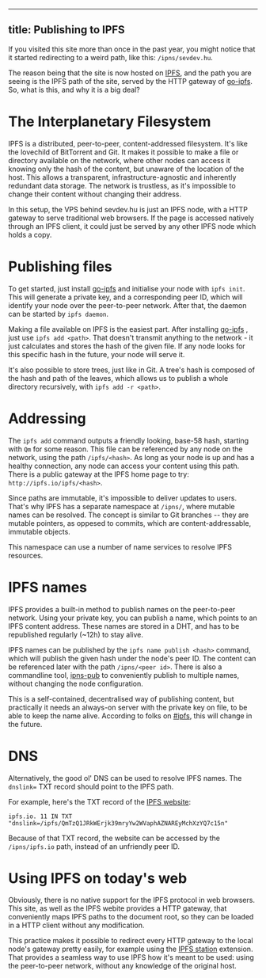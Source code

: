 -------------------------
title: Publishing to IPFS
-------------------------

If you visited this site more than once in the past year, you might notice
that it started redirecting to a weird path, like this: `/ipns/sevdev.hu`.

The reason being that the site is now hosted on [IPFS], and the path
you are seeing is the IPFS path of the site, served by the HTTP gateway
of [go-ipfs]. So, what is this, and why it is a big deal?

<!-- TEASER -->

# The Interplanetary Filesystem

IPFS is a distributed, peer-to-peer, content-addressed filesystem. It's like
the lovechild of BitTorrent and Git. It makes it possible to make a file or
directory available on the network, where other nodes can access it
knowing only the hash of the content, but unaware of the location of the host.
This allows a transparent, infrastructure-agnostic and inherently redundant
data storage. The network is trustless, as it's impossible to change their
content without changing their address.

In this setup, the VPS behind sevdev.hu is just an IPFS node, with a HTTP
gateway to serve traditional web browsers. If the page is accessed natively
through an IPFS client, it could just be served by any other IPFS node
which holds a copy.

# Publishing files

To get started, just install [go-ipfs] and initialise your node with
`ipfs init`. This will generate a private key, and a corresponding peer ID,
which will identify your node over the peer-to-peer network. After that, the
daemon can be started by `ipfs daemon`.

Making a file available on IPFS is the easiest part. After installing
[go-ipfs] , just use `ipfs add <path>`. That doesn't transmit anything
to the network - it just calculates and stores the hash of the given
file. If any node looks for this specific hash in the future, your node
will serve it.

It's also possible to store trees, just like in Git. A tree's hash is composed
of the hash and path of the leaves, which allows us to publish a whole
directory recursively, with `ipfs add -r <path>`.

# Addressing

The `ipfs add` command outputs a friendly looking, base-58 hash, starting
with `Qm` for some reason. This file can be referenced by any node on the
network, using the path `/ipfs/<hash>`. As long as your node is up and
has a healthy connection, any node can access your content using this
path. There is a public gateway at the IPFS home page to try: 
`http://ipfs.io/ipfs/<hash>`.

Since paths are immutable, it's impossible to deliver updates to users.
That's why IPFS has a separate namespace at `/ipns/`, where mutable
names can be resolved. The concept is similar to Git branches -- they are
mutable pointers, as oppesed to commits, which are content-addressable,
immutable objects.

This namespace can use a number of name services to resolve IPFS resources.

# IPFS names

IPFS provides a built-in method to publish names on the peer-to-peer network.
Using your private key, you can publish a name, which points to an IPFS
content address. These names are stored in a DHT, and has to be republished
regularly (~12h) to stay alive.

IPFS names can be published by the `ipfs name publish <hash>` command, which
will publish the given hash under the node's peer ID. The content can be
referenced later with the path `/ipns/<peer id>`. There is also a commandline
tool, [ipns-pub] to conveniently publish to multiple names, without changing
the node configuration.

This is a self-contained, decentralised way of publishing content, but
practically it needs an always-on server with the private key on file, 
to be able to keep the name alive. According to folks on [#ipfs], this will
change in the future.

# DNS

Alternatively, the good ol' DNS can be used to resolve IPFS names. The
`dnslink=` TXT record should point to the IPFS path.

For example, here's the TXT record of the [IPFS website][IPFS]:

```
ipfs.io. 11 IN TXT "dnslink=/ipfs/QmTzQ1JRkWErjk39mryYw2WVaphAZNAREyMchXzYQ7c15n"
```

Because of that TXT record, the website can be accessed by the `/ipns/ipfs.io`
path, instead of an unfriendly peer ID.

# Using IPFS on today's web

Obviously, there is no native support for the IPFS protocol in web browsers.
This site, as well as the IPFS webite provides a HTTP gateway, that
conveniently maps IPFS paths to the document root, so they can be loaded in
a HTTP client without any modification.

This practice makes it possible to redirect every HTTP gateway to the local
node's gateway pretty easily, for example using the [IPFS station] extension.
That provides a seamless way to use  IPFS how it's meant to be used: using the
peer-to-peer network, without any knowledge of the original host.

[IPFS]: /ipns/ipfs.io
[go-ipfs]: https://github.com/ipfs/go-ipfs
[ipns-pub]: https://github.com/whyrusleeping/ipns-pub
[#ipfs]: irc://chat.freenode.net/ipfs
[IPFS Station]: https://chrome.google.com/webstore/detail/ipfs-station/kckhgoigikkadogfdiojcblegfhdnjei

